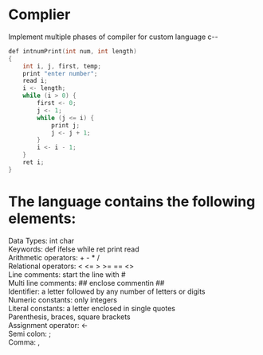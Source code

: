 # Complier
Implement multiple phases of compiler for custom language c--

```cpp
def intnumPrint(int num, int length)
{
    int i, j, first, temp;
    print "enter number";
    read i;
    i <- length;
    while (i > 0) {
        first <- 0;
        j <- 1;
        while (j <= i) {
            print j;
            j <- j + 1;
        }
        i <- i - 1;
    }
    ret i;
}
```
# The language contains the following elements:
Data Types: int	char <br />
Keywords: def ifelse while ret print read <br />
Arithmetic operators: 	+	- 	* 	/ <br />
Relational operators: 	<	<= 	>	>= 	== 	<> <br />
Line comments: start the line with # <br />
Multi line comments: ## enclose commentin ## <br />
Identifier: a letter followed by any number of letters or digits <br />
Numeric constants: only integers <br />
Literal constants: a letter enclosed in single quotes <br />
Parenthesis, braces, square brackets <br />
Assignment operator: <- <br />
Semi colon: ; <br />
Comma: ,
